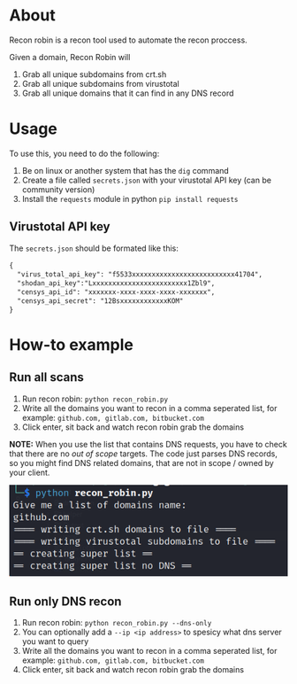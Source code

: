 # About
Recon robin is a recon tool used to automate the recon proccess. 

Given a domain, Recon Robin will
1. Grab all unique subdomains from crt.sh
2. Grab all unique subdomains from virustotal 
3. Grab all unique domains that it can find in any DNS record

# Usage
To use this, you need to do the following:
1. Be on linux or another system that has the `dig` command
2. Create a file called `secrets.json` with your virustotal API key (can be community version)
3. Install the `requests` module in python `pip install requests`

## Virustotal API key
The `secrets.json` should be formated like this:
```
{
  "virus_total_api_key": "f5533xxxxxxxxxxxxxxxxxxxxxxxxxx41704",
  "shodan_api_key":"Lxxxxxxxxxxxxxxxxxxxxxxxx1Zbl9",
  "censys_api_id": "xxxxxxx-xxxx-xxxx-xxxx-xxxxxxx",
  "censys_api_secret": "12BsxxxxxxxxxxxxKOM"
}
```

# How-to example
## Run all scans
1. Run recon robin: `python recon_robin.py`
2. Write all the domains you want to recon in a comma seperated list, for example: `github.com, gitlab.com, bitbucket.com`
3. Click enter, sit back and watch recon robin grab the domains

**NOTE:** When you use the list that contains DNS requests, you have to check that there are no *out of scope* targets.
The code just parses DNS records, so you might find DNS related domains, that are not in scope / owned by your client.

![img.png](img.png)

## Run only DNS recon
1. Run recon robin: `python recon_robin.py --dns-only`
2. You can optionally add a `--ip <ip address>` to spesicy what dns server you want to query
2. Write all the domains you want to recon in a comma seperated list, for example: `github.com, gitlab.com, bitbucket.com`
3. Click enter, sit back and watch recon robin grab the domains
